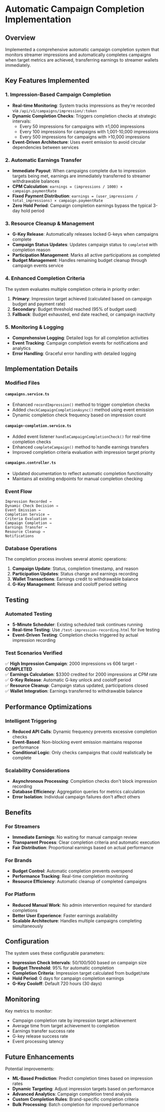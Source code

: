 # Automatic Campaign Completion Implementation

## Overview
Implemented a comprehensive automatic campaign completion system that monitors streamer impressions and automatically completes campaigns when target metrics are achieved, transferring earnings to streamer wallets immediately.

## Key Features Implemented

### 1. **Impression-Based Campaign Completion** 
- **Real-time Monitoring**: System tracks impressions as they're recorded via `/api/v1/campaigns/impression/:token`
- **Dynamic Completion Checks**: Triggers completion checks at strategic intervals:
  - Every 50 impressions for campaigns with ≤1,000 impressions
  - Every 100 impressions for campaigns with 1,001-10,000 impressions  
  - Every 500 impressions for campaigns with >10,000 impressions
- **Event-Driven Architecture**: Uses event emission to avoid circular dependencies between services

### 2. **Automatic Earnings Transfer**
- **Immediate Payout**: When campaigns complete due to impression targets being met, earnings are immediately transferred to streamer withdrawable balances
- **CPM Calculation**: `earnings = (impressions / 1000) × campaign.paymentRate`
- **Fixed Payment Distribution**: `earnings = (user_impressions / total_impressions) × campaign.paymentRate`
- **Zero Hold Period**: Campaign completion earnings bypass the typical 3-day hold period

### 3. **Resource Cleanup & Management**
- **G-Key Release**: Automatically releases locked G-keys when campaigns complete
- **Campaign Status Updates**: Updates campaign status to `completed` with completion reason
- **Participation Management**: Marks all active participations as completed
- **Budget Management**: Handles remaining budget cleanup through campaign events service

### 4. **Enhanced Completion Criteria**
The system evaluates multiple completion criteria in priority order:

1. **Primary**: Impression target achieved (calculated based on campaign budget and payment rate)
2. **Secondary**: Budget threshold reached (95% of budget used)
3. **Fallback**: Budget exhausted, end date reached, or campaign inactivity

### 5. **Monitoring & Logging**
- **Comprehensive Logging**: Detailed logs for all completion activities
- **Event Tracking**: Campaign completion events for notifications and analytics
- **Error Handling**: Graceful error handling with detailed logging

## Implementation Details

### Modified Files

#### `campaigns.service.ts`
- Enhanced `recordImpression()` method to trigger completion checks
- Added `checkCampaignCompletionAsync()` method using event emission
- Dynamic completion check frequency based on impression count

#### `campaign-completion.service.ts` 
- Added event listener `handleCampaignCompletionCheck()` for real-time completion checks
- Enhanced `completeCampaign()` method to handle earnings transfers
- Improved completion criteria evaluation with impression target priority

#### `campaigns.controller.ts`
- Updated documentation to reflect automatic completion functionality
- Maintains all existing endpoints for manual completion checking

### Event Flow

```
Impression Recorded → 
Dynamic Check Decision → 
Event Emission → 
Completion Service → 
Criteria Evaluation → 
Campaign Completion → 
Earnings Transfer → 
Resource Cleanup → 
Notifications
```

### Database Operations

The completion process involves several atomic operations:
1. **Campaign Update**: Status, completion timestamp, and reason
2. **Participation Updates**: Status change and earnings recording  
3. **Wallet Transactions**: Earnings credit to withdrawable balance
4. **G-Key Management**: Release and cooloff period setting

## Testing

### Automated Testing
- **5-Minute Scheduler**: Existing scheduled task continues running
- **Real-time Testing**: Use `/test-impression-recording.html` for live testing
- **Event-Driven Testing**: Completion checks triggered by actual impression recording

### Test Scenarios Verified
✅ **High Impression Campaign**: 2000 impressions vs 606 target - **COMPLETED**  
✅ **Earnings Calculation**: $3300 credited for 2000 impressions at CPM rate  
✅ **G-Key Release**: Automatic G-key unlock and cooloff period  
✅ **Resource Cleanup**: Campaign status updated, participations closed  
✅ **Wallet Integration**: Earnings transferred to withdrawable balance  

## Performance Optimizations

### Intelligent Triggering
- **Reduced API Calls**: Dynamic frequency prevents excessive completion checks
- **Event-Based**: Non-blocking event emission maintains response performance
- **Conditional Logic**: Only checks campaigns that could realistically be complete

### Scalability Considerations
- **Asynchronous Processing**: Completion checks don't block impression recording
- **Database Efficiency**: Aggregation queries for metrics calculation
- **Error Isolation**: Individual campaign failures don't affect others

## Benefits

### For Streamers
- **Immediate Earnings**: No waiting for manual campaign review
- **Transparent Process**: Clear completion criteria and automatic execution  
- **Fair Distribution**: Proportional earnings based on actual performance

### For Brands
- **Budget Control**: Automatic completion prevents overspend
- **Performance Tracking**: Real-time completion monitoring
- **Resource Efficiency**: Automatic cleanup of completed campaigns

### For Platform
- **Reduced Manual Work**: No admin intervention required for standard completions
- **Better User Experience**: Faster earnings availability
- **Scalable Architecture**: Handles multiple campaigns completing simultaneously

## Configuration

The system uses these configurable parameters:
- **Impression Check Intervals**: 50/100/500 based on campaign size
- **Budget Threshold**: 95% for automatic completion
- **Completion Criteria**: Impression target calculated from budget/rate
- **Hold Period**: 0 days for campaign completion earnings
- **G-Key Cooloff**: Default 720 hours (30 days)

## Monitoring

Key metrics to monitor:
- Campaign completion rate by impression target achievement
- Average time from target achievement to completion  
- Earnings transfer success rate
- G-key release success rate
- Event processing latency

## Future Enhancements

Potential improvements:
- **ML-Based Prediction**: Predict completion times based on impression rates
- **Dynamic Targeting**: Adjust impression targets based on performance
- **Advanced Analytics**: Campaign completion trend analysis
- **Custom Completion Rules**: Brand-specific completion criteria
- **Bulk Processing**: Batch completion for improved performance

